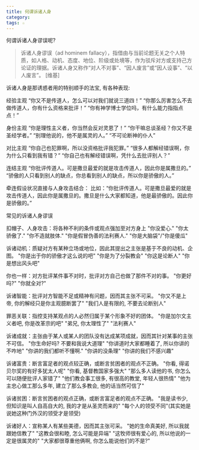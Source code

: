 ```yaml
---
title: 何谓诉诸人身
category: 
tags: ☆
---
```


何谓诉诸人身谬误呢?

> 诉诸人身谬误（ad hominem fallacy），指借由与当前论题无关之个人特质，如人格、动机、态度、地位、阶级或处境等，作为驳斥对方或支持己方论证的理据。诉诸人身又称作“对人不对事”、“因人废言”或“因人设事”、“以人废言”。 [维基]

诉诸人身是那诱惑者用的特别顺手的法宝, 有各种表现:

经验主观
“你又不是传道人，怎么可以对我们就说三道四！”
“你那么厉害怎么不去做传道人，你有什么资格来批评！”
“你有神学博士学位吗，有什么能力指指点点！”

身份主观
“你是理性主义者，你当然会反对灵恩了！”
“你干嘛总谈圣经？你又不是圣经学者。”
“别理他说的，他不是属灵的人。”
“不可论断神的仆人”

对比主观
“你自己也犯罪啊，所以没资格批评我犯罪。”
“很多人都解经错误啊，你为什么只看到我有错？”
“你自己也有解经错误啊，凭什么去批评别人？”

连结主观
“你批评传道人。可是撒旦最爱的就是攻击传道人，因此你是属撒旦的。”
“骄傲的人只看到别人的缺点，你总看到别人的缺点，所以你是骄傲的人。”

牵连假设状况直接与人身攻击结合：
比如：“你批评传道人。可是撒旦最爱的就是攻击传道人，因此你是属撒旦的。撒旦是什么大家都知道，他是最骄傲的。因此你是骄傲的。”


常见的诉诸人身谬误

扣帽子、人身攻击：将各种不利的条件或观点强加至对方身上
"你没爱心."
"你太骄傲了."
"你不造就肢体."
"你是假冒伪善的法利赛人."
"你是大脑袋"/"你是傻瓜"

诉诸动机：质疑对方有某种立场或地位，因此其提出之主张是基于不良的动机、企图。
"你是出于你的骄傲才这么说的吧"
"你是为了分裂教会"
"你这是论断人"
"你是想出风头吧"

你也一样：对方批评某件事不对时，批评对方自己也做了那件不对的事。
"你更好吗?"
"你就全对?"

诉诸智能：批评对方智能不足或精神有问题，因而其主张不可采。
"你又不是上帝, 你的解经只是你主观臆断罢了"
"我们人是有限的, 不要去论断别人"

罪恶关联：指控支持某观点的人必然归属于某个形象不好的团体。
"你是加尔文主义者吧, 你是改革宗的吧"
"弟兄, 你太理性了"
"法利赛人"

诉诸成就：主张由于某人或某人的团队没有达成某项成就，因而其针对某事的主张不可信。
"你生命好吗? 不要和我说大道理"
"你讲道时大家都睡着了, 所以你讲的不咋地"
"你讲的我们都听不懂啊."
"你讲的没条理"
"你讲的我们不感兴趣"

诉诸富贵：断言富足者的观点较正确，或断言贫困者的观点不正确。
"你看, 得诺贝尔奖的有好多犹太人呢"
"你看, 基督教国家多强大"
"那么多人读他的书, 你怎么可以随便批评人家错了"
"他们教会事工很多, 有很高的教堂, 年轻人很热情"
"他为主忠心做工那么多年, 建立了那么多教会, 他的话当然可信了"

诉诸贫困：断言贫困者的观点正确，或断言富足者的观点不正确。
"我是读书少, 但知识是叫人自高自大的, 我的才是从圣灵而来的"
"每个人的领受不同"(其实她是说她这种门外汉的领受才是领受)

诉诸好人：宣称某人有某些美德，因而其主张可采。
"她的生命真美好, 所以我就跟她信教了"
"这教会很和睦, 怎么可能是异端"
"这牧师很有爱心的, 所以他说的一定是很属灵的"
"大家都很尊重他俩啊, 你怎么能说他们的不是?"
